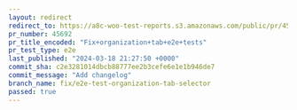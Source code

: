 ```yaml
---
layout: redirect
redirect_to: https://a8c-woo-test-reports.s3.amazonaws.com/public/pr/45692/e2e/index.html
pr_number: 45692
pr_title_encoded: "Fix+organization+tab+e2e+tests"
pr_test_type: e2e
last_published: "2024-03-18 21:27:50 +0000"
commit_sha: c2e3281014dbcb88777ee2b3cefe6e1e1b946de7
commit_message: "Add changelog"
branch_name: fix/e2e-test-organization-tab-selector
passed: true
---
```


